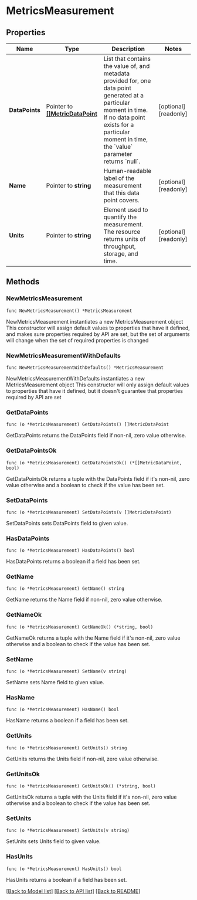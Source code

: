 # MetricsMeasurement

## Properties

Name | Type | Description | Notes
------------ | ------------- | ------------- | -------------
**DataPoints** | Pointer to [**[]MetricDataPoint**](MetricDataPoint.md) | List that contains the value of, and metadata provided for, one data point generated at a particular moment in time. If no data point exists for a particular moment in time, the &#x60;value&#x60; parameter returns &#x60;null&#x60;. | [optional] [readonly] 
**Name** | Pointer to **string** | Human-readable label of the measurement that this data point covers. | [optional] [readonly] 
**Units** | Pointer to **string** | Element used to quantify the measurement. The resource returns units of throughput, storage, and time. | [optional] [readonly] 

## Methods

### NewMetricsMeasurement

`func NewMetricsMeasurement() *MetricsMeasurement`

NewMetricsMeasurement instantiates a new MetricsMeasurement object
This constructor will assign default values to properties that have it defined,
and makes sure properties required by API are set, but the set of arguments
will change when the set of required properties is changed

### NewMetricsMeasurementWithDefaults

`func NewMetricsMeasurementWithDefaults() *MetricsMeasurement`

NewMetricsMeasurementWithDefaults instantiates a new MetricsMeasurement object
This constructor will only assign default values to properties that have it defined,
but it doesn't guarantee that properties required by API are set

### GetDataPoints

`func (o *MetricsMeasurement) GetDataPoints() []MetricDataPoint`

GetDataPoints returns the DataPoints field if non-nil, zero value otherwise.

### GetDataPointsOk

`func (o *MetricsMeasurement) GetDataPointsOk() (*[]MetricDataPoint, bool)`

GetDataPointsOk returns a tuple with the DataPoints field if it's non-nil, zero value otherwise
and a boolean to check if the value has been set.

### SetDataPoints

`func (o *MetricsMeasurement) SetDataPoints(v []MetricDataPoint)`

SetDataPoints sets DataPoints field to given value.

### HasDataPoints

`func (o *MetricsMeasurement) HasDataPoints() bool`

HasDataPoints returns a boolean if a field has been set.

### GetName

`func (o *MetricsMeasurement) GetName() string`

GetName returns the Name field if non-nil, zero value otherwise.

### GetNameOk

`func (o *MetricsMeasurement) GetNameOk() (*string, bool)`

GetNameOk returns a tuple with the Name field if it's non-nil, zero value otherwise
and a boolean to check if the value has been set.

### SetName

`func (o *MetricsMeasurement) SetName(v string)`

SetName sets Name field to given value.

### HasName

`func (o *MetricsMeasurement) HasName() bool`

HasName returns a boolean if a field has been set.

### GetUnits

`func (o *MetricsMeasurement) GetUnits() string`

GetUnits returns the Units field if non-nil, zero value otherwise.

### GetUnitsOk

`func (o *MetricsMeasurement) GetUnitsOk() (*string, bool)`

GetUnitsOk returns a tuple with the Units field if it's non-nil, zero value otherwise
and a boolean to check if the value has been set.

### SetUnits

`func (o *MetricsMeasurement) SetUnits(v string)`

SetUnits sets Units field to given value.

### HasUnits

`func (o *MetricsMeasurement) HasUnits() bool`

HasUnits returns a boolean if a field has been set.


[[Back to Model list]](../README.md#documentation-for-models) [[Back to API list]](../README.md#documentation-for-api-endpoints) [[Back to README]](../README.md)


